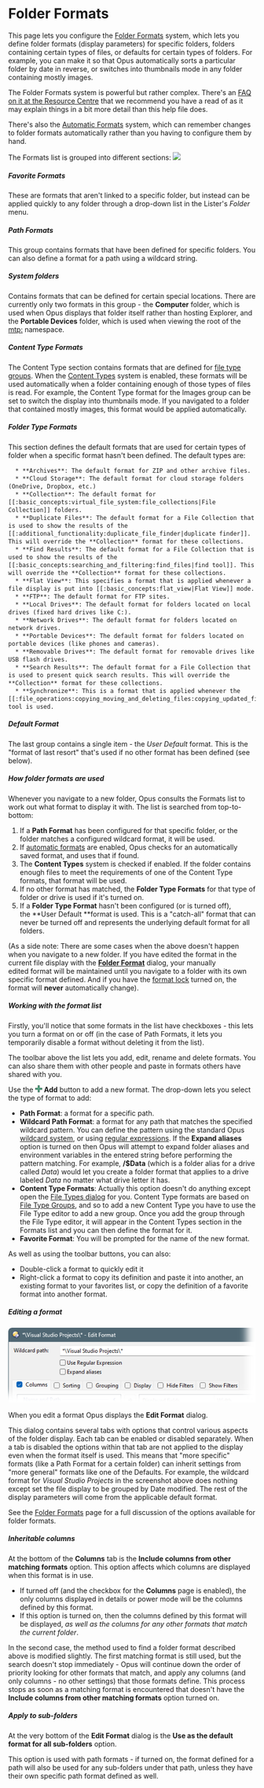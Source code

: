 # Folder Formats

This page lets you configure the [Folder Formats](/Manual/basic_concepts/folder_options/folder_formats.md) system, which lets you define folder formats (display parameters) for specific folders, folders containing certain types of files, or defaults for certain types of folders. For example, you can make it so that Opus automatically sorts a particular folder by date in reverse, or switches into thumbnails mode in any folder containing mostly images.

The Folder Formats system is powerful but rather complex. There's an [FAQ on it at the Resource Centre](https://resource.dopus.com/t/folder-formats-quick-guide/1313) that we recommend you have a read of as it may explain things in a bit more detail than this help file does.

There's also the [Automatic Formats](/Manual/preferences/preferences_categories/folders/folder_formats/automatic_formats.md) system, which can remember changes to folder formats automatically rather than you having to configure them by hand.

The Formats list is grouped into different sections: <img src="/media/13/folder_formats.png" class="align-right" data-query="?nolink" /> 

##### Favorite Formats

These are formats that aren't linked to a specific folder, but instead can be applied quickly to any folder through a drop-down list in the Lister's *Folder* menu.

##### Path Formats

This group contains formats that have been defined for specific folders. You can also define a format for a path using a wildcard string.

##### System folders

Contains formats that can be defined for certain special locations. There are currently only two formats in this group - the **Computer** folder, which is used when Opus displays that folder itself rather than hosting Explorer, and the **Portable Devices** folder, which is used when viewing the root of the [mtp:](/Manual/basic_concepts/virtual_file_system/mtp.md) namespace.

##### Content Type Formats

The Content Type section contains formats that are defined for [file type groups](/Manual/file_types/file_type_groups.md). When the [Content Types](/Manual/basic_concepts/folder_options/content_types.md) system is enabled, these formats will be used automatically when a folder containing enough of those types of files is read. For example, the Content Type format for the Images group can be set to switch the display into thumbnails mode. If you navigated to a folder that contained mostly images, this format would be applied automatically.

##### Folder Type Formats

This section defines the default formats that are used for certain types of folder when a specific format hasn't been defined. The default types are:

      * **Archives**: The default format for ZIP and other archive files.
      * **Cloud Storage**: The default format for cloud storage folders (OneDrive, Dropbox, etc.)
      * **Collection**: The default format for [[:basic_concepts:virtual_file_system:file_collections|File Collection]] folders. 
      * **Duplicate Files**: The default format for a File Collection that is used to show the results of the [[:additional_functionality:duplicate_file_finder|duplicate finder]]. This will override the **Collection** format for these collections. 
      * **Find Results**: The default format for a File Collection that is used to show the results of the [[:basic_concepts:searching_and_filtering:find_files|find tool]]. This will override the **Collection** format for these collections. 
      * **Flat View**: This specifies a format that is applied whenever a file display is put into [[:basic_concepts:flat_view|Flat View]] mode. 
      * **FTP**: The default format for FTP sites. 
      * **Local Drives**: The default format for folders located on local drives (fixed hard drives like C:). 
      * **Network Drives**: The default format for folders located on network drives.
      * **Portable Devices**: The default format for folders located on portable devices (like phones and cameras). 
      * **Removable Drives**: The default format for removable drives like USB flash drives. 
      * **Search Results**: The default format for a File Collection that is used to present quick search results. This will override the **Collection** format for these collections. 
      * **Synchronize**: This is a format that is applied whenever the [[:file_operations:copying_moving_and_deleting_files:copying_updated_files:synchronize|Synchronize]] tool is used. 

##### Default Format

The last group contains a single item - the *User Default* format. This is the "format of last resort" that's used if no other format has been defined (see below).

  

##### How folder formats are used

Whenever you navigate to a new folder, Opus consults the Formats list to work out what format to display it with. The list is searched from top-to-bottom:

1.  If a **Path Format** has been configured for that specific folder, or the folder matches a configured wildcard format, it will be used.
2.  If [automatic formats](/Manual/preferences/preferences_categories/folders/folder_formats/automatic_formats.md) are enabled, Opus checks for an automatically saved format, and uses that if found.
3.  The **Content Types** system is checked if enabled. If the folder contains enough files to meet the requirements of one of the Content Type formats, that format will be used.
4.  If no other format has matched, the **Folder Type Formats** for that type of folder or drive is used if it's turned on.
5.  If a **Folder Type Format** hasn't been configured (or is turned off), the **User Default **format is used. This is a "catch-all" format that can never be turned off and represents the underlying default format for all folders.

(As a side note: There are some cases when the above doesn't happen when you navigate to a new folder. If you have edited the format in the current file display with the **[Folder Format](/Manual/basic_concepts/folder_options/README.md)** dialog, your manually edited format will be maintained until you navigate to a folder with its own specific format defined. And if you have the [format lock](/Manual/basic_concepts/folder_options/locking_the_format.md) turned on, the format will **never** automatically change).

##### Working with the format list

Firstly, you'll notice that some formats in the list have checkboxes - this lets you turn a format on or off (in the case of Path Formats, it lets you temporarily disable a format without deleting it from the list).

The toolbar above the list lets you add, edit, rename and delete formats. You can also share them with other people and paste in formats others have shared with you.

Use the ![](/Manual/images/media/13/button_add.png) **Add** button to add a new format. The drop-down lets you select the type of format to add:

- **Path Format**: a format for a specific path.
- **Wildcard Path Format**: a format for any path that matches the specified wildcard pattern. You can define the pattern using the standard Opus [wildcard system](/Manual/reference/wildcard_reference/pattern_matching_syntax.md), or using [regular expressions](/Manual/file_operations/renaming_files/advanced_rename/rename_modes/regular_expressions.md). If the **Expand aliases** option is turned on then Opus will attempt to expand folder aliases and environment variables in the entered string before performing the pattern matching. For example, **/\$Data** (which is a folder alias for a drive called *Data*) would let you create a folder format that applies to a drive labeled *Data* no matter what drive letter it has.
- **Content Type Formats**: Actually this option doesn't do anything except open the [File Types dialog](/Manual/file_types/README.md) for you. Content Type formats are based on [File Type Groups](/Manual/file_types/file_type_groups.md), and so to add a new Content Type you have to use the File Type editor to add a new group. Once you add the group through the File Type editor, it will appear in the Content Types section in the Formats list and you can then define the format for it.
- **Favorite Format**: You will be prompted for the name of the new format.

As well as using the toolbar buttons, you can also:

- Double-click a format to quickly edit it
- Right-click a format to copy its definition and paste it into another, an existing format to your favorites list, or copy the definition of a favorite format into another format.

##### Editing a format

![](/Manual/images/media/13/format_editor.png)

When you edit a format Opus displays the **Edit Format** dialog.

This dialog contains several tabs with options that control various aspects of the folder display. Each tab can be enabled or disabled separately. When a tab is disabled the options within that tab are not applied to the display even when the format itself is used. This means that "more specific" formats (like a Path Format for a certain folder) can inherit settings from "more general" formats like one of the Defaults. For example, the wildcard format for *Visual Studio Projects* in the screenshot above does nothing except set the file display to be grouped by Date modified. The rest of the display parameters will come from the applicable default format.

See the [Folder Formats](/Manual/basic_concepts/folder_options/README.md) page for a full discussion of the options available for folder formats.

##### Inheritable columns

At the bottom of the **Columns** tab is the **Include columns from other matching formats** option. This option affects which columns are displayed when this format is in use.

- If turned off (and the checkbox for the **Columns** page is enabled), the only columns displayed in details or power mode will be the columns defined by this format.
- If this option is turned on, then the columns defined by this format will be displayed, *as well as the columns for any other formats that match the current folder*.

In the second case, the method used to find a folder format described above is modified slightly. The first matching format is still used, but the search doesn't stop immediately - Opus will continue down the order of priority looking for other formats that match, and apply any columns (and only columns - no other settings) that those formats define. This process stops as soon as a matching format is encountered that doesn't have the **Include columns from other matching formats** option turned on.

##### Apply to sub-folders

At the very bottom of the **Edit Format** dialog is the **Use as the default format for all sub-folders** option.

This option is used with path formats - if turned on, the format defined for a path will also be used for any sub-folders under that path, unless they have their own specific path format defined as well.
